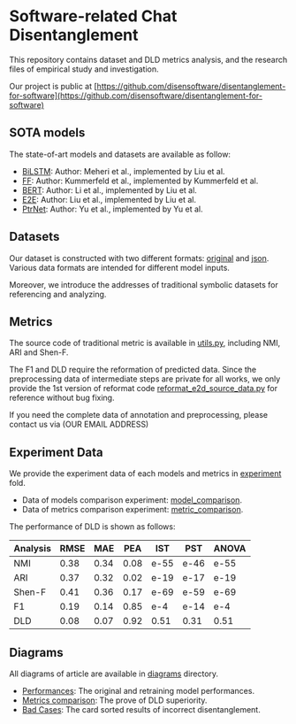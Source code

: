 # Software-related Chat Disentanglement
This repository contains dataset and DLD metrics analysis, and the research files of empirical study and investigation.

Our project is public at [https://github.com/disensoftware/disentanglement-for-software](https://github.com/disensoftware/disentanglement-for-software)
## SOTA models
The state-of-art models and datasets are available as follow:

- [BiLSTM](https://github.com/layneins/e2e-dialo-disentanglement): Author: Meheri et al., implemented by Liu et al.
- [FF](https://github.com/jkkummerfeld/irc-disentanglement/zipball/master): Author: Kummerfeld et al., implemented by Kummerfeld et al.
- [BERT](https://github.com/layneins/e2e-dialo-disentanglement): Author: Li et al., implemented by Liu et al.
- [E2E](https://github.com/layneins/e2e-dialo-disentanglement): Author: Liu et al., implemented by Liu et al.
- [PtrNet](https://github.com/vode/onlinePtrNet_disentanglement): Author: Yu et al., implemented by Yu et al.

## Datasets
Our dataset is constructed with two different formats: [original](data/proposed_dataset/original_format) and [json](data/proposed_dataset/json_format). Various data formats are intended for different model inputs. 

Moreover, we introduce the addresses of traditional symbolic datasets for referencing and analyzing.

## Metrics
The source code of traditional metric is available in [utils.py](v1_code/utils.py), including NMI, ARI and Shen-F.

The F1 and DLD require the reformation of predicted data. Since the preprocessing data of intermediate steps are private for all works,
we only provide the 1st version of reformat code [reformat_e2d_source_data.py](v1_code/reformat_data.py) for reference without bug fixing.

If you need the complete data of annotation and preprocessing, please contact us via (OUR EMAIL ADDRESS)

## Experiment Data
We provide the experiment data of each models and metrics in [experiment](./experiment) fold.

- Data of models comparison experiment: [model_comparison](./experiment/model_comparison).
- Data of metrics comparison experiment: [metric_comparison](./experiment/metric_comparison).

The performance of DLD is shown as follows:

| Analysis | RMSE | MAE | PEA | IST | PST | ANOVA
| ------ | ------ | ------ | ------ | ------ | ------ | ------ |
| NMI | 0.38 | 0.34 | 0.08 | e-55 | e-46 | e-55 |
| ARI | 0.37 | 0.32 | 0.02 | e-19 | e-17 | e-19 |
| Shen-F | 0.41 | 0.36 | 0.17 | e-69 | e-59 | e-69 |
| F1 | 0.19 | 0.14 | 0.85 | e-4 | e-14 | e-4 |
| DLD | 0.08 | 0.07 | 0.92 | 0.51 | 0.31 | 0.51 |


## Diagrams
All diagrams of article are available in [diagrams](./diagrams) directory.

- [Performances](./diagrams/performances): The original and retraining model performances.
- [Metrics comparison](./diagrams/metrics_comparison): The prove of DLD superiority.
- [Bad Cases](./diagrams/bad_cases): The card sorted results of incorrect disentanglement.
